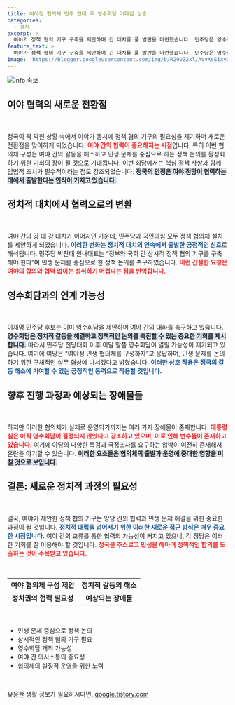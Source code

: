 ```yaml
---
title: 여야정 협의체 민주 전대 후 영수회담 기대감 상승
categories:
  - 정치
excerpt: >
  여야가 정책 협의 기구 구축을 제안하며 긴 대치를 풀 발판을 마련했습니다. 민주당은 영수회담을 촉구했고, 여당은 민생 협의체에 화답했습니다. 그러나 갈등 요소가 여전히 남아 있어 실질적인 진전에는 한계가 있을 전망입니다.
feature_text: >
  여야가 정책 협의 기구 구축을 제안하며 긴 대치를 풀 발판을 마련했습니다. 민주당은 영수회담을 촉구했고, 여당은 민생 협의체에 화답했습니다. 그러나 갈등 요소가 여전히 남아 있어 실질적인 진전에는 한계가 있을 전망입니다.
image: 'https://blogger.googleusercontent.com/img/b/R29vZ2xl/AVvXsEixyZcFfHzMRdzZMjFBmAUKJYCLCGyLL1o632UiGVXcaFdKo_bkvkuCioo0uUKlGfBVcT3P84aROyZIXSBEx3Aw5nCQ3pTgDom1WDC4m8eifvWiAmWEEVb4x6G_l8C0QH225ldMjyaFvpxGEBGNO37VmDTDMHGhJPq73UglMfDca1-0aw/s1600/blogspot.png'
---
```


<p><img src="https://blogger.googleusercontent.com/img/b/R29vZ2xl/AVvXsEixyZcFfHzMRdzZMjFBmAUKJYCLCGyLL1o632UiGVXcaFdKo_bkvkuCioo0uUKlGfBVcT3P84aROyZIXSBEx3Aw5nCQ3pTgDom1WDC4m8eifvWiAmWEEVb4x6G_l8C0QH225ldMjyaFvpxGEBGNO37VmDTDMHGhJPq73UglMfDca1-0aw/s1600/blogspot.png" alt="info 속보" /></p>

<h2 data-ke-size="size26">여야 협력의 새로운 전환점</h2>

<p data-ke-size="size16">&nbsp;</p>

<p>정국이 꽉 막힌 상황 속에서 여야가 동시에 정책 협의 기구의 필요성을 제기하며 새로운 전환점을 맞이하게 되었습니다. <b><span style="color: #ee2323;">여야 간의 협력이 중요해지는 시점</span></b>입니다. 특히 이번 협의체 구성은 여야 간의 갈등을 해소하고 민생 문제를 중심으로 하는 정책 논의를 활성화하기 위한 기회의 장이 될 것으로 기대됩니다. 이번 회담에서는 핵심 정책 사항과 함께 입법적 조치가 필수적이라는 점도 강조되었습니다. <b><span style="background-color: #21538527;">정국의 안정은 여야 정당이 협력하는 데에서 출발한다는 인식이 커지고 있습니다.</span></b></p>

<h2 data-ke-size="size26">정치적 대치에서 협력으로의 변환</h2>

<p data-ke-size="size16">&nbsp;</p>

<p>여야 간의 강 대 강 대치가 이어지던 가운데, 민주당과 국민의힘 모두 정책 협의체 설치를 제안하게 되었습니다. <b><span style="color: #1a5490;">이러한 변화는 정치적 대치의 연속에서 출발한 긍정적인 신호</span></b>로 해석됩니다. 민주당 박찬대 원내대표는 “정부와 국회 간 상시적 정책 협의 기구를 구축해야 한다”며 민생 문제를 중심으로 한 정책 논의를 촉구하였습니다. <b><span style="color: #ee2323;">이런 간절한 요청은 여야의 합의와 협력 없이는 성취하기 어렵다는 점을 반영합니다.</span></b> </p>

<h2 data-ke-size="size26">영수회담과의 연계 가능성</h2>

<p data-ke-size="size16">&nbsp;</p>

<p>이재명 민주당 후보는 이미 영수회담을 제안하며 여야 간의 대화를 촉구하고 있습니다. <b><span style="background-color: #21538527;">영수회담은 정치적 갈등을 해결하고 정책적인 논의를 촉진할 수 있는 중요한 기회를 제시합니다.</span></b> 따라서 민주당 전당대회 이후 이달 말쯤 영수회담이 열릴 가능성이 제기되고 있습니다. 여기에 여당은 “여야정 민생 협의체를 구성하자”고 응답하며, 민생 문제를 논의하기 위한 구체적인 실무 협상에 나서겠다고 밝혔습니다. <b><span style="color: #1a5490;">이러한 상호 작용은 정국의 갈등 해소에 기여할 수 있는 긍정적인 동력으로 작용할 것입니다.</span></b></p>

<h2 data-ke-size="size26">향후 진행 과정과 예상되는 장애물들</h2>

<p data-ke-size="size16">&nbsp;</p>

<p>하지만 이러한 협의체가 실제로 운영되기까지는 여러 가지 장애물이 존재합니다. <b><span style="color: #ee2323;">대통령실은 아직 영수회담이 결정되지 않았다고 강조하고 있으며, 이로 인해 변수들이 존재하고 있습니다.</span></b> 여기에 야당의 다양한 특검과 국정조사를 요구하는 압박이 여전히 존재해서 혼란을 야기할 수 있습니다. <b><span style="background-color: #21538527;">이러한 요소들은 협의체의 출발과 운영에 중대한 영향을 미칠 것으로 보입니다.</span></b></p>

<h2 data-ke-size="size26">결론: 새로운 정치적 과정의 필요성</h2>

<p data-ke-size="size16">&nbsp;</p>

<p>결국, 여야가 제안한 정책 협의 기구는 양당 간의 협력과 민생 문제 해결을 위한 중요한 과정이 될 것입니다. <b><span style="color: #1a5490;">정치적 대립을 넘어서기 위한 이러한 새로운 접근 방식은 매우 중요한 시점입니다.</span></b> 여야 간의 교류를 통한 협력의 가능성이 커지고 있으니, 각 정당은 이러한 기회를 잘 이용해야 할 것입니다. <b><span style="color: #ee2323;">정국을 추스르고 민생을 헤아려 정책적인 합의를 도출하는 것이 주목받고 있습니다.</span></b> </p>

<p data-ke-size="size16">&nbsp;</p>

<table style="width: 100%; border-collapse: collapse;">
    <tr>
        <td style="text-align: center; height: 17px;"><b>여야 협의체 구성 제안</b></td>
        <td style="text-align: center; height: 17px;"><b>정치적 갈등의 해소</b></td>
    </tr>
    <tr>
        <td style="text-align: center; height: 17px;"><b>정치권의 협력 필요성</b></td>
        <td style="text-align: center; height: 17px;"><b>예상되는 장애물</b></td>
    </tr>
</table>

<p data-ke-size="size16">&nbsp;</p>

<ul>
    <li>민생 문제 중심으로 정책 논의</li>
    <li>상시적인 정책 협의 기구 필요</li>
    <li>영수회담 개최 가능성</li>
    <li>여야 간 의사소통의 중요성</li>
    <li>협의체의 실질적 운영을 위한 노력</li>
</ul>

<p data-ke-size="size16">&nbsp;</p>
유용한 생활 정보가 필요하시다면, <a href="https://qoogle.tistory.com" rel="dofollow">qoogle.tistory.com</a>


